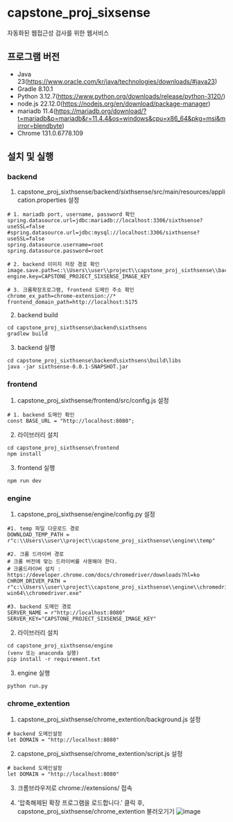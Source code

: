 # capstone_proj_sixsense
자동화된 웹접근성 검사를 위한 웹서비스

## 프로그램 버전
- Java 23(https://www.oracle.com/kr/java/technologies/downloads/#java23)
- Gradle 8.10.1
- Python 3.12.7(https://www.python.org/downloads/release/python-3120/)
- node.js 22.12.0(https://nodejs.org/en/download/package-manager)
- mariadb 11.4(https://mariadb.org/download/?t=mariadb&p=mariadb&r=11.4.4&os=windows&cpu=x86_64&pkg=msi&mirror=blendbyte)
- Chrome 131.0.6778.109

## 설치 및 실행
### backend 
1. capstone_proj_sixthsense/backend/sixthsense/src/main/resources/application.properties 설정
```
# 1. mariadb port, username, password 확인
spring.datasource.url=jdbc:mariadb://localhost:3306/sixthsense?useSSL=false
#spring.datasource.url=jdbc:mysql://localhost:3306/sixthsense?useSSL=false
spring.datasource.username=root
spring.datasource.password=root

# 2. backend 이미지 저장 경로 확인
image.save.path=c:\\Users\\user\\project\\capstone_proj_sixthsense\\backend\\sixthsense\\src\\main\\resources\\static\\img\\
engine.key=CAPSTONE_PROJECT_SIXSENSE_IMAGE_KEY

# 3. 크롬확장프로그램, frontend 도메인 주소 확인
chrome_ex_path=chrome-extension://*
frontend_domain_path=http://localhost:5175
```

2. backend build
```
cd capstone_proj_sixthsense\backend\sixthsens
gradlew build
```

3. backend 실행
```
cd capstone_proj_sixthsense\backend\sixthsens\build\libs
java -jar sixthsense-0.0.1-SNAPSHOT.jar
```

### frontend
1. capstone_proj_sixthsense/frontend/src/config.js 설정
```
# 1. backend 도메인 확인
const BASE_URL = "http://localhost:8080";
```

2. 라이브러리 설치
```
cd capstone_proj_sixthsense\frontend
npm install
```

3. frontend 실행
```
npm run dev
```

### engine
1. capstone_proj_sixthsense/engine/config.py 설정
```
#1. temp 파일 다운로드 경로
DOWNLOAD_TEMP_PATH = r"c:\\Users\\user\\project\\capstone_proj_sixthsense\\engine\\temp"

#2. 크롬 드라이버 경로
# 크롬 버전에 맞는 드라이버를 사용해야 한다.
# 크롬드라이버 설치 : https://developer.chrome.com/docs/chromedriver/downloads?hl=ko
CHROM_DRIVER_PATH = r"c:\\Users\\user\\project\\capstone_proj_sixthsense\\engine\\chromedriver\\chromedriver-win64\\chromedriver.exe"

#3. backend 도메인 경로
SERVER_NAME = r"http://localhost:8080"
SERVER_KEY="CAPSTONE_PROJECT_SIXSENSE_IMAGE_KEY"
```

2. 라이브러리 설치
```
cd capstone_proj_sixthsense/engine
(venv 또는 anaconda 실행)
pip install -r requirement.txt
```

3. engine 실행
```
python run.py
```


### chrome_extention
1. capstone_proj_sixthsense/chrome_extention/background.js 설정
```
# backend 도메인설정
let DOMAIN = "http://localhost:8080"
```

2. capstone_proj_sixthsense/chrome_extention/script.js 설정
```
# backend 도메인설정
let DOMAIN = "http://localhost:8080"
```

3. 크롬브라우저로 chrome://extensions/ 접속

4. '압축해제된 확장 프로그램을 로드합니다.' 클릭 후, capstone_proj_sixthsense/chrome_extention 불러오기기
![image](https://github.com/user-attachments/assets/fa8e0386-1586-4876-a56f-0259af6929e0)
